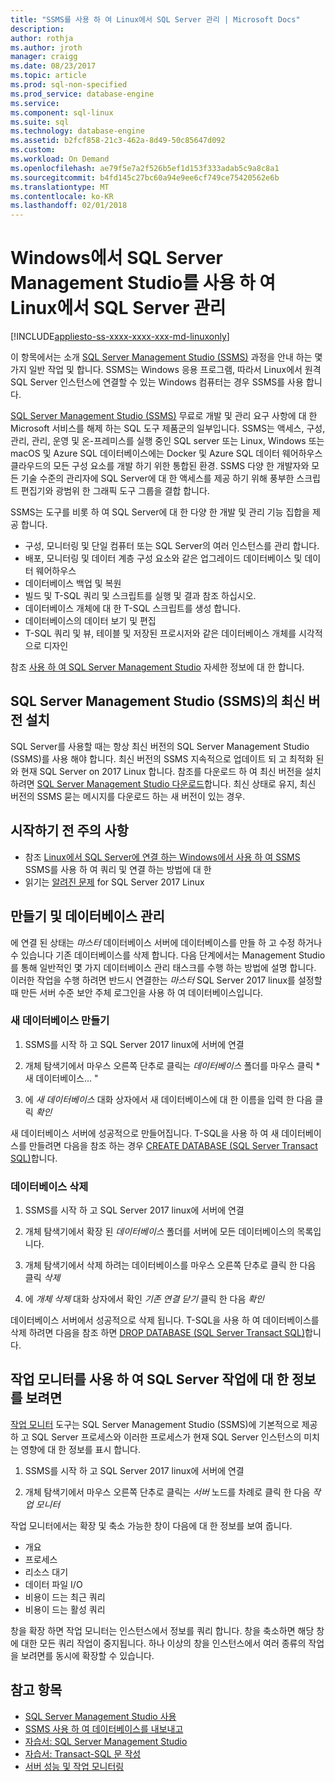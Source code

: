 ```yaml
---
title: "SSMS를 사용 하 여 Linux에서 SQL Server 관리 | Microsoft Docs"
description: 
author: rothja
ms.author: jroth
manager: craigg
ms.date: 08/23/2017
ms.topic: article
ms.prod: sql-non-specified
ms.prod_service: database-engine
ms.service: 
ms.component: sql-linux
ms.suite: sql
ms.technology: database-engine
ms.assetid: b2fcf858-21c3-462a-8d49-50c85647d092
ms.custom: 
ms.workload: On Demand
ms.openlocfilehash: ae79f5e7a2f526b5ef1d153f333adab5c9a8c8a1
ms.sourcegitcommit: b4fd145c27bc60a94e9ee6cf749ce75420562e6b
ms.translationtype: MT
ms.contentlocale: ko-KR
ms.lasthandoff: 02/01/2018
---
```

# <a name="use-sql-server-management-studio-on-windows-to-manage-sql-server-on-linux"></a>Windows에서 SQL Server Management Studio를 사용 하 여 Linux에서 SQL Server 관리

[!INCLUDE[appliesto-ss-xxxx-xxxx-xxx-md-linuxonly](../includes/appliesto-ss-xxxx-xxxx-xxx-md-linuxonly.md)]

이 항목에서는 소개 [SQL Server Management Studio (SSMS)](../ssms/sql-server-management-studio-ssms.md) 과정을 안내 하는 몇 가지 일반 작업 및 합니다. SSMS는 Windows 응용 프로그램, 따라서 Linux에서 원격 SQL Server 인스턴스에 연결할 수 있는 Windows 컴퓨터는 경우 SSMS를 사용 합니다.

[SQL Server Management Studio (SSMS)](../ssms/sql-server-management-studio-ssms.md) 무료로 개발 및 관리 요구 사항에 대 한 Microsoft 서비스를 해제 하는 SQL 도구 제품군의 일부입니다. SSMS는 액세스, 구성, 관리, 관리, 운영 및 온-프레미스를 실행 중인 SQL server 또는 Linux, Windows 또는 macOS 및 Azure SQL 데이터베이스에는 Docker 및 Azure SQL 데이터 웨어하우스 클라우드의 모든 구성 요소를 개발 하기 위한 통합된 환경. SSMS 다양 한 개발자와 모든 기술 수준의 관리자에 SQL Server에 대 한 액세스를 제공 하기 위해 풍부한 스크립트 편집기와 광범위 한 그래픽 도구 그룹을 결합 합니다.

SSMS는 도구를 비롯 하 여 SQL Server에 대 한 다양 한 개발 및 관리 기능 집합을 제공 합니다.

- 구성, 모니터링 및 단일 컴퓨터 또는 SQL Server의 여러 인스턴스를 관리 합니다.
- 배포, 모니터링 및 데이터 계층 구성 요소와 같은 업그레이드 데이터베이스 및 데이터 웨어하우스
- 데이터베이스 백업 및 복원
- 빌드 및 T-SQL 쿼리 및 스크립트를 실행 및 결과 참조 하십시오.
- 데이터베이스 개체에 대 한 T-SQL 스크립트를 생성 합니다.
- 데이터베이스의 데이터 보기 및 편집
- T-SQL 쿼리 및 뷰, 테이블 및 저장된 프로시저와 같은 데이터베이스 개체를 시각적으로 디자인

참조 [사용 하 여 SQL Server Management Studio](https://msdn.microsoft.com/en-us/library/ms174173.aspx) 자세한 정보에 대 한 합니다.

## <a name="install-the-newest-version-of-sql-server-management-studio-ssms"></a>SQL Server Management Studio (SSMS)의 최신 버전 설치

SQL Server를 사용할 때는 항상 최신 버전의 SQL Server Management Studio (SSMS)를 사용 해야 합니다. 최신 버전의 SSMS 지속적으로 업데이트 되 고 최적화 된와 현재 SQL Server on 2017 Linux 합니다. 참조를 다운로드 하 여 최신 버전을 설치 하려면 [SQL Server Management Studio 다운로드](../ssms/download-sql-server-management-studio-ssms.md)합니다. 최신 상태로 유지, 최신 버전의 SSMS 묻는 메시지를 다운로드 하는 새 버전이 있는 경우. 

## <a name="before-you-begin"></a>시작하기 전 주의 사항
- 참조 [Linux에서 SQL Server에 연결 하는 Windows에서 사용 하 여 SSMS](sql-server-linux-develop-use-ssms.md) SSMS를 사용 하 여 쿼리 및 연결 하는 방법에 대 한
- 읽기는 [알려진 문제](sql-server-linux-release-notes.md) for SQL Server 2017 Linux

## <a name="create-and-manage-databases"></a>만들기 및 데이터베이스 관리
에 연결 된 상태는 *마스터* 데이터베이스 서버에 데이터베이스를 만들 하 고 수정 하거나 수 있습니다 기존 데이터베이스를 삭제 합니다. 다음 단계에서는 Management Studio를 통해 일반적인 몇 가지 데이터베이스 관리 태스크를 수행 하는 방법에 설명 합니다. 이러한 작업을 수행 하려면 반드시 연결한는 *마스터* SQL Server 2017 linux를 설정할 때 만든 서버 수준 보안 주체 로그인을 사용 하 여 데이터베이스입니다.

### <a name="create-a-new-database"></a>새 데이터베이스 만들기

1. SSMS를 시작 하 고 SQL Server 2017 linux에 서버에 연결

2. 개체 탐색기에서 마우스 오른쪽 단추로 클릭는 *데이터베이스* 폴더를 마우스 클릭 * 새 데이터베이스... "

3. 에 *새 데이터베이스* 대화 상자에서 새 데이터베이스에 대 한 이름을 입력 한 다음 클릭 *확인*

새 데이터베이스 서버에 성공적으로 만들어집니다. T-SQL을 사용 하 여 새 데이터베이스를 만들려면 다음을 참조 하는 경우 [CREATE DATABASE (SQL Server Transact SQL)](../t-sql/statements/create-database-sql-server-transact-sql.md)합니다.

### <a name="drop-a-database"></a>데이터베이스 삭제

1. SSMS를 시작 하 고 SQL Server 2017 linux에 서버에 연결

2. 개체 탐색기에서 확장 된 *데이터베이스* 폴더를 서버에 모든 데이터베이스의 목록입니다.

3. 개체 탐색기에서 삭제 하려는 데이터베이스를 마우스 오른쪽 단추로 클릭 한 다음 클릭 *삭제*

4. 에 *개체 삭제* 대화 상자에서 확인 *기존 연결 닫기* 클릭 한 다음 *확인*

데이터베이스 서버에서 성공적으로 삭제 됩니다. T-SQL을 사용 하 여 데이터베이스를 삭제 하려면 다음을 참조 하면 [DROP DATABASE (SQL Server Transact SQL)](../t-sql/statements/drop-database-transact-sql.md)합니다.

## <a name="use-activity-monitor-to-see-information-about-sql-server-activity"></a>작업 모니터를 사용 하 여 SQL Server 작업에 대 한 정보를 보려면

[작업 모니터](../relational-databases/performance-monitor/activity-monitor.md) 도구는 SQL Server Management Studio (SSMS)에 기본적으로 제공 하 고 SQL Server 프로세스와 이러한 프로세스가 현재 SQL Server 인스턴스의 미치는 영향에 대 한 정보를 표시 합니다.

1. SSMS를 시작 하 고 SQL Server 2017 linux에 서버에 연결

2. 개체 탐색기에서 마우스 오른쪽 단추로 클릭는 *서버* 노드를 차례로 클릭 한 다음 *작업 모니터*

작업 모니터에서는 확장 및 축소 가능한 창이 다음에 대 한 정보를 보여 줍니다.
- 개요
- 프로세스
- 리소스 대기
- 데이터 파일 I/O
- 비용이 드는 최근 쿼리
- 비용이 드는 활성 쿼리

창을 확장 하면 작업 모니터는 인스턴스에서 정보를 쿼리 합니다. 창을 축소하면 해당 창에 대한 모든 쿼리 작업이 중지됩니다. 하나 이상의 창을 인스턴스에서 여러 종류의 작업을 보려면를 동시에 확장할 수 있습니다.

## <a name="see-also"></a>참고 항목
- [SQL Server Management Studio 사용](https://msdn.microsoft.com/en-us/library/ms174173.aspx)
- [SSMS 사용 하 여 데이터베이스를 내보내고](sql-server-linux-migrate-ssms.md)
- [자습서: SQL Server Management Studio](https://msdn.microsoft.com/en-us/library/bb934498.aspx)
- [자습서: Transact-SQL 문 작성](../t-sql/tutorial-writing-transact-sql-statements.md)
- [서버 성능 및 작업 모니터링](../relational-databases/performance/server-performance-and-activity-monitoring.md)
